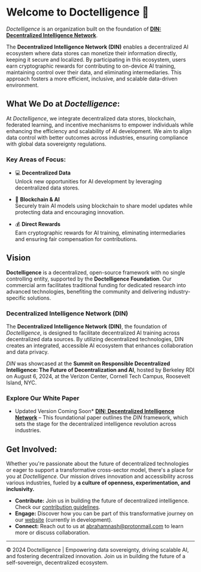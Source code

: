 # Welcome to Doctelligence 🚀

*Doctelligence* is an organization built on the foundation of **[DIN: Decentralized Intelligence Network](https://arxiv.org/abs/2407.02461)**.

The **Decentralized Intelligence Network (DIN)** enables a decentralized AI ecosystem where data stores can monetize their information directly, keeping it secure and localized. By participating in this ecosystem, users earn cryptographic rewards for contributing to on-device AI training, maintaining control over their data, and eliminating intermediaries. This approach fosters a more efficient, inclusive, and scalable data-driven environment.

## What We Do at *Doctelligence*:

At *Doctelligence*, we integrate decentralized data stores, blockchain, federated learning, and incentive mechanisms to empower individuals while enhancing the efficiency and scalability of AI development. We aim to align data control with better outcomes across industries, ensuring compliance with global data sovereignty regulations.

### Key Areas of Focus:

- 💻 **Decentralized Data**  
  Unlock new opportunities for AI development by leveraging decentralized data stores.

- 🤖 **Blockchain & AI**  
  Securely train AI models using blockchain to share model updates while protecting data and encouraging innovation.

- 💰 **Direct Rewards**  
  Earn cryptographic rewards for AI training, eliminating intermediaries and ensuring fair compensation for contributions.

## Vision

**Doctelligence** is a decentralized, open-source framework with no single controlling entity, supported by the **Doctelligence Foundation**. Our commercial arm facilitates traditional funding for dedicated research into advanced technologies, benefiting the community and delivering industry-specific solutions.

### Decentralized Intelligence Network (DIN)

The **Decentralized Intelligence Network (DIN)**, the foundation of *Doctelligence*, is designed to facilitate decentralized AI training across decentralized data sources. By utilizing decentralized technologies, DIN creates an integrated, accessible AI ecosystem that enhances collaboration and data privacy.

*DIN* was showcased at the **Summit on Responsible Decentralized Intelligence: The Future of Decentralization and AI**, hosted by Berkeley RDI on August 6, 2024, at the Verizon Center, Cornell Tech Campus, Roosevelt Island, NYC.

### Explore Our White Paper

- Updated Version Coming Soon* **[DIN: Decentralized Intelligence Network](https://arxiv.org/abs/2407.02461)** – This foundational paper outlines the *DIN* framework, which sets the stage for the decentralized intelligence revolution across industries.

## Get Involved:

Whether you're passionate about the future of decentralized technologies or eager to support a transformative cross-sector model, there's a place for you at *Doctelligence*. Our mission drives innovation and accessibility across various industries, fueled by **a culture of openness, experimentation, and inclusivity.** 

- **Contribute:** Join us in building the future of decentralized intelligence. Check our [contribution guidelines](https://github.com/Doctelligence/DIN-Protocol-Proposals-DPP).
- **Engage:** Discover how you can be part of this transformative journey on our [website](https://doctelligence.github.io) (currently in development).
- **Connect:** Reach out to us at [abrahamnash@protonmail.com](mailto:abrahamnash@protonmail.com) to learn more or discuss collaboration.

---

© 2024 Doctelligence | Empowering data sovereignty, driving scalable AI, and fostering decentralized innovation. Join us in building the future of a self-sovereign, decentralized ecosystem.
